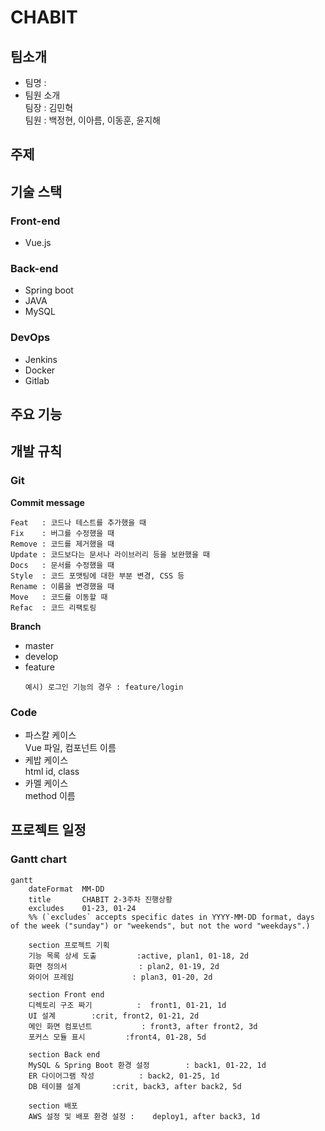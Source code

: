 # CHABIT

## 팀소개

- 팀명 :
- 팀원 소개  
   팀장 : 김민혁  
   팀원 : 백정현, 이아름, 이동훈, 윤지해

## 주제

## 기술 스택

### Front-end

- Vue.js

### Back-end

- Spring boot
- JAVA
- MySQL

### DevOps

- Jenkins
- Docker
- Gitlab

## 주요 기능

## 개발 규칙

### Git

**Commit message**

```
Feat   : 코드나 테스트를 추가했을 때
Fix    : 버그를 수정했을 때
Remove : 코드를 제거했을 때
Update : 코드보다는 문서나 라이브러리 등을 보완했을 때
Docs   : 문서를 수정했을 때
Style  : 코드 포맷팅에 대한 부분 변경, CSS 등
Rename : 이름을 변경했을 때
Move   : 코드를 이동할 때
Refac  : 코드 리팩토링
```

**Branch**

- master
- develop
- feature
  ```
  예시) 로그인 기능의 경우 : feature/login
  ```

### Code

- 파스칼 케이스  
   Vue 파일, 컴포넌트 이름
- 케밥 케이스  
   html id, class
- 카멜 케이스  
   method 이름

## 프로젝트 일정

### Gantt chart

```mermaid
gantt
    dateFormat  MM-DD
    title       CHABIT 2-3주차 진행상황
    excludes    01-23, 01-24
    %% (`excludes` accepts specific dates in YYYY-MM-DD format, days of the week ("sunday") or "weekends", but not the word "weekdays".)

    section 프로젝트 기획
    기능 목록 상세 도출			:active, plan1, 01-18, 2d
    화면 정의서				  : plan2, 01-19, 2d
    와이어 프레임             : plan3, 01-20, 2d

	section Front end
    디렉토리 구조 짜기		  	:  front1, 01-21, 1d
    UI 설계      	 :crit, front2, 01-21, 2d
    메인 화면 컴포넌트		 	 : front3, after front2, 3d
    포커스 모듈 표시   	  :front4, 01-28, 5d

    section Back end
    MySQL & Spring Boot 환경 설정     	 : back1, 01-22, 1d
    ER 다이어그램 작성     	 : back2, 01-25, 1d
    DB 테이블 설계		:crit, back3, after back2, 5d

    section 배포
    AWS 설정 및 배포 환경 설정 :    deploy1, after back3, 1d
```
